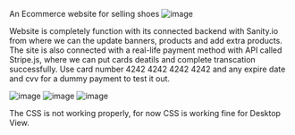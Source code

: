 An Ecommerce website for selling shoes
![image](https://user-images.githubusercontent.com/67819043/170855665-2aecf305-4d0b-442c-a3c5-9f3858b8061d.png)

Website is completely function with its connected backend with Sanity.io from where we can the update banners, products and add extra products. 
The site is also connected with a real-life payment method with API called Stripe.js, where we can put cards deatils and complete transcation successfully. Use card number 4242 4242 4242 4242 and any expire date and cvv for a dummy payment to test it out.

![image](https://user-images.githubusercontent.com/67819043/170855914-b7677772-02b2-4787-8cc5-e2c056c55482.png)
![image](https://user-images.githubusercontent.com/67819043/170855926-b6121797-4edd-40e6-9583-88f3590faa59.png)
![image](https://user-images.githubusercontent.com/67819043/170855945-35a97606-24d4-4cc3-9ce4-a8727601e558.png)

The CSS is not working properly, for now CSS is working fine for Desktop View.
